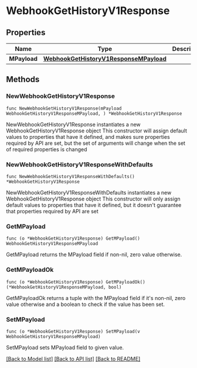 # WebhookGetHistoryV1Response

## Properties

Name | Type | Description | Notes
------------ | ------------- | ------------- | -------------
**MPayload** | [**WebhookGetHistoryV1ResponseMPayload**](WebhookGetHistoryV1ResponseMPayload.md) |  | 

## Methods

### NewWebhookGetHistoryV1Response

`func NewWebhookGetHistoryV1Response(mPayload WebhookGetHistoryV1ResponseMPayload, ) *WebhookGetHistoryV1Response`

NewWebhookGetHistoryV1Response instantiates a new WebhookGetHistoryV1Response object
This constructor will assign default values to properties that have it defined,
and makes sure properties required by API are set, but the set of arguments
will change when the set of required properties is changed

### NewWebhookGetHistoryV1ResponseWithDefaults

`func NewWebhookGetHistoryV1ResponseWithDefaults() *WebhookGetHistoryV1Response`

NewWebhookGetHistoryV1ResponseWithDefaults instantiates a new WebhookGetHistoryV1Response object
This constructor will only assign default values to properties that have it defined,
but it doesn't guarantee that properties required by API are set

### GetMPayload

`func (o *WebhookGetHistoryV1Response) GetMPayload() WebhookGetHistoryV1ResponseMPayload`

GetMPayload returns the MPayload field if non-nil, zero value otherwise.

### GetMPayloadOk

`func (o *WebhookGetHistoryV1Response) GetMPayloadOk() (*WebhookGetHistoryV1ResponseMPayload, bool)`

GetMPayloadOk returns a tuple with the MPayload field if it's non-nil, zero value otherwise
and a boolean to check if the value has been set.

### SetMPayload

`func (o *WebhookGetHistoryV1Response) SetMPayload(v WebhookGetHistoryV1ResponseMPayload)`

SetMPayload sets MPayload field to given value.



[[Back to Model list]](../README.md#documentation-for-models) [[Back to API list]](../README.md#documentation-for-api-endpoints) [[Back to README]](../README.md)



